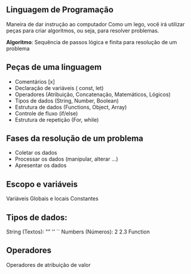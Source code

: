 ## Linguagem de Programação
Maneira de dar instrução ao computador
Como um lego, você irá utilizar peças para criar algoritmos, ou seja, para resolver problemas.

**Algoritmo**: Sequência de passos lógica e finita para resolução de um problema

## Peças de uma linguagem
- Comentários [x]
- Declaração de variáveis ( const, let)
- Operadores (Atribuição, Concatenação, Matemáticos, Lógicos)
- Tipos de dados (String, Number, Boolean)
- Estrutura de dados (Functions, Object, Array)
- Controle de fluxo (if/else)
- Estrutura de repetição (For, while)

## Fases da resolução de um problema
- Coletar os dados
- Processar os dados (manipular, alterar ...)
- Apresentar os dados

## Escopo e variáveis
Variáveis Globais e locais
Constantes

## Tipos de dados: 
String (Textos): "" '' ``
Numbers (Números): 2 2.3
Function

## Operadores 
Operadores de atribuição de valor
